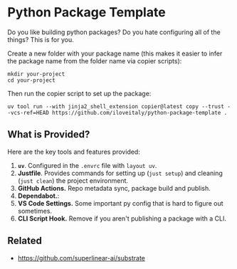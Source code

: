 # Python Package Template

Do you like building python packages? Do you hate configuring all of the things? This is for you.

Create a new folder with your package name (this makes it easier to infer the package name from the folder name via copier scripts):

```shell
mkdir your-project
cd your-project
```

Then run the copier script to set up the package:

```shell
uv tool run --with jinja2_shell_extension copier@latest copy --trust --vcs-ref=HEAD https://github.com/iloveitaly/python-package-template .
```

## What is Provided?

Here are the key tools and features provided:

1. **`uv`**. Configured in the `.envrc` file with `layout uv`.
2. **Justfile**. Provides commands for setting up (`just setup`) and cleaning (`just clean`) the project environment.
3. **GitHub Actions.** Repo metadata sync, package build and publish.
4. **Dependabot.**:
5. **VS Code Settings.** Some important py config that is hard to figure out sometimes.
6. **CLI Script Hook.** Remove if you aren't publishing a package with a CLI.

## Related

* https://github.com/superlinear-ai/substrate